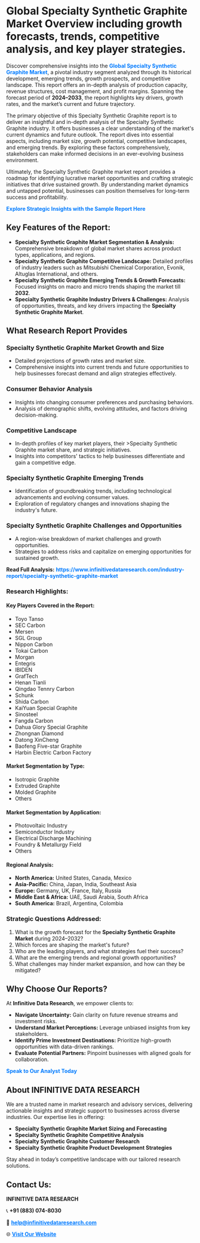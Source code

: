 <h1>Global Specialty Synthetic Graphite Market Overview including growth forecasts, trends, competitive analysis, and key player strategies.</h1>
<p>
Discover comprehensive insights into the 
<a href="https://www.infinitivedataresearch.com/industry-report/specialty-synthetic-graphite-market" rel="dofollow" style="color: #007BFF; text-decoration: none;"><strong>Global Specialty Synthetic Graphite Market</strong></a>, a pivotal industry segment analyzed through its historical development, emerging trends, growth prospects, and competitive landscape. This report offers an in-depth analysis of production capacity, revenue structures, cost management, and profit margins. Spanning the forecast period of <strong>2024–2033</strong>, the report highlights key drivers, growth rates, and the market’s current and future trajectory.
</p>
<p>
The primary objective of this Specialty Synthetic Graphite report is to deliver an insightful and in-depth analysis of the Specialty Synthetic Graphite industry. It offers businesses a clear understanding of the market's current dynamics and future outlook. The report dives into essential aspects, including market size, growth potential, competitive landscapes, and emerging trends. By exploring these factors comprehensively, stakeholders can make informed decisions in an ever-evolving business environment.
</p>
<p>
Ultimately, the Specialty Synthetic Graphite market report provides a roadmap for identifying lucrative market opportunities and crafting strategic initiatives that drive sustained growth. By understanding market dynamics and untapped potential, businesses can position themselves for long-term success and profitability.
</p>
<p>
<a href="https://www.infinitivedataresearch.com/request-sample/reportId=105302" style="color: #007BFF; text-decoration: none;"><strong>Explore Strategic Insights with the Sample Report Here</strong></a>
</p>

<h2>Key Features of the Report:</h2>
<ul>
<li><strong>Specialty Synthetic Graphite Market Segmentation & Analysis:</strong> Comprehensive breakdown of global market shares across product types, applications, and regions.</li>
<li><strong>Specialty Synthetic Graphite Competitive Landscape:</strong> Detailed profiles of industry leaders such as Mitsubishi Chemical Corporation, Evonik, Altuglas International, and others.</li>
<li><strong>Specialty Synthetic Graphite Emerging Trends & Growth Forecasts:</strong> Focused insights on macro and micro trends shaping the market till <strong>2032</strong>.</li>
<li><strong>Specialty Synthetic Graphite Industry Drivers & Challenges:</strong> Analysis of opportunities, threats, and key drivers impacting the <strong>Specialty Synthetic Graphite Market</strong>.</li>
</ul>

<h2>What Research Report Provides</h2>
<h3>Specialty Synthetic Graphite Market Growth and Size</h3>
<ul>
<li>Detailed projections of growth rates and market size.</li>
<li>Comprehensive insights into current trends and future opportunities to help businesses forecast demand and align strategies effectively.</li>
</ul>

<h3>Consumer Behavior Analysis</h3>
<ul>
<li>Insights into changing consumer preferences and purchasing behaviors.</li>
<li>Analysis of demographic shifts, evolving attitudes, and factors driving decision-making.</li>
</ul>

<h3>Competitive Landscape</h3>
<ul>
<li>In-depth profiles of key market players, their >Specialty Synthetic Graphite market share, and strategic initiatives.</li>
<li>Insights into competitors' tactics to help businesses differentiate and gain a competitive edge.</li>
</ul>

<h3>Specialty Synthetic Graphite Emerging Trends</h3>
<ul>
<li>Identification of groundbreaking trends, including technological advancements and evolving consumer values.</li>
<li>Exploration of regulatory changes and innovations shaping the industry's future.</li>
</ul>

<h3>Specialty Synthetic Graphite Challenges and Opportunities</h3>
<ul>
<li>A region-wise breakdown of market challenges and growth opportunities.</li>
<li>Strategies to address risks and capitalize on emerging opportunities for sustained growth.</li>
</ul>
<p><strong>Read Full Analysis:</strong> <a href="https://www.infinitivedataresearch.com/industry-report/specialty-synthetic-graphite-market" rel="dofollow" style="color: #007BFF; text-decoration: none;"><strong>https://www.infinitivedataresearch.com/industry-report/specialty-synthetic-graphite-market</strong></a></p>
<h3>Research Highlights:</h3>
<h4>Key Players Covered in the Report:</h4>
<ul><li>Toyo Tanso</li><li>SEC Carbon</li><li>Mersen</li><li>SGL Group</li><li>Nippon Carbon</li><li>Tokai Carbon</li><li>Morgan</li><li>Entegris</li><li>IBIDEN</li><li>GrafTech</li><li>Henan Tianli</li><li>Qingdao Tennry Carbon</li><li>Schunk</li><li>Shida Carbon</li><li>KaiYuan Special Graphite</li><li>Sinosteel</li><li>Fangda Carbon</li><li>Dahua Glory Special Graphite</li><li>Zhongnan Diamond</li><li>Datong XinCheng</li><li>Baofeng Five-star Graphite</li><li>Harbin Electric Carbon Factory</li></ul>
<h4>Market Segmentation by Type:</h4>
<ul><li>Isotropic Graphite</li><li>Extruded Graphite</li><li>Molded Graphite</li><li>Others</li></ul>
<h4>Market Segmentation by Application:</h4>
<ul><li>Photovoltaic Industry</li><li>Semiconductor Industry</li><li>Electrical Discharge Machining</li><li>Foundry &amp; Metallurgy Field</li><li>Others</li></ul>

<h4>Regional Analysis:</h4>
<ul>
<li><strong>North America:</strong> United States, Canada, Mexico</li>
<li><strong>Asia-Pacific:</strong> China, Japan, India, Southeast Asia</li>
<li><strong>Europe:</strong> Germany, UK, France, Italy, Russia</li>
<li><strong>Middle East & Africa:</strong> UAE, Saudi Arabia, South Africa</li>
<li><strong>South America:</strong> Brazil, Argentina, Colombia</li>
</ul>

<h3>Strategic Questions Addressed:</h3>
<ol>
<li>What is the growth forecast for the <strong>Specialty Synthetic Graphite Market</strong> during 2024–2032?</li>
<li>Which forces are shaping the market's future?</li>
<li>Who are the leading players, and what strategies fuel their success?</li>
<li>What are the emerging trends and regional growth opportunities?</li>
<li>What challenges may hinder market expansion, and how can they be mitigated?</li>
</ol>

<h2>Why Choose Our Reports?</h2>
<p>At <strong>Infinitive Data Research</strong>, we empower clients to:</p>
<ul>
<li><strong>Navigate Uncertainty:</strong> Gain clarity on future revenue streams and investment risks.</li>
<li><strong>Understand Market Perceptions:</strong> Leverage unbiased insights from key stakeholders.</li>
<li><strong>Identify Prime Investment Destinations:</strong> Prioritize high-growth opportunities with data-driven rankings.</li>
<li><strong>Evaluate Potential Partners:</strong> Pinpoint businesses with aligned goals for collaboration.</li>
</ul>
<p><a href="https://www.infinitivedataresearch.com/industry-report/specialty-synthetic-graphite-market" rel="dofollow" style="color: #007BFF; text-decoration: none;"><strong>Speak to Our Analyst Today</strong></a></p>

<h2>About INFINITIVE DATA RESEARCH</h2>
<p>We are a trusted name in market research and advisory services, delivering actionable insights and strategic support to businesses across diverse industries. Our expertise lies in offering:</p>
<ul>
<li><strong>Specialty Synthetic Graphite Market Sizing and Forecasting</strong></li>
<li><strong>Specialty Synthetic Graphite Competitive Analysis</strong></li>
<li><strong>Specialty Synthetic Graphite Customer Research</strong></li>
<li><strong>Specialty Synthetic Graphite Product Development Strategies</strong></li>
</ul>
<p>Stay ahead in today’s competitive landscape with our tailored research solutions.</p>

<h2>Contact Us:</h2>
<p><strong>INFINITIVE DATA RESEARCH</strong></p>
<p>📞 <strong>+91 (883) 074-8030</strong></p>
<p>📧 <strong><a href="mailto:help@infinitivedataresearch.com" style="color: #007BFF;">help@infinitivedataresearch.com</a></strong></p>
<p>🌐 <strong><a href="https://www.infinitivedataresearch.com" rel="dofollow" style="color: #007BFF;">Visit Our Website</a></strong></p>